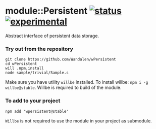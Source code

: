 
# module::Persistent [![status](https://github.com/Wandalen/wPersistent/actions/workflows/StandardPublish.yml/badge.svg)](https://github.com/Wandalen/wPersistent/actions/workflows/StandardPublish.yml) [![experimental](https://img.shields.io/badge/stability-experimental-orange.svg)](https://github.com/emersion/stability-badges#experimental)

Abstract interface of persistent data storage.

### Try out from the repository

```
git clone https://github.com/Wandalen/wPersistent
cd wPersistent
will .npm.install
node sample/trivial/Sample.s
```

Make sure you have utility `willbe` installed. To install willbe: `npm i -g willbe@stable`. Willbe is required to build of the module.

### To add to your project

```
npm add 'wpersistent@stable'
```

`Willbe` is not required to use the module in your project as submodule.

